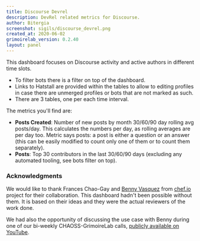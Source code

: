 ```yaml
---
title: Discourse Devrel
description: DevRel related metrics for Discourse.
author: Bitergia
screenshot: sigils/discourse_devrel.png
created_at: 2020-06-02
grimoirelab_version: 0.2.40
layout: panel
---
```


This dashboard focuses on Discourse activity and active authors in different time slots.


* To filter bots there is a filter on top of the dashboard.
* Links to Hatstall are provided within the tables to allow to editing profiles in case there are unmerged profiles or bots that are not marked as such.
* There are 3 tables, one per each time interval.

The metrics you'll find are:
* **Posts Created**: Number of new posts by month 30/60/90 day rolling avg posts/day. This calculates 
the numbers per day, as rolling averages are per day too. Metric says posts: a post is either
a question or an answer (this can be easily modified to count only one of them or to count 
them separately).
* **Posts**: Top 30 contributors in the last 30/60/90 days (excluding any automated tooling, 
see bots filter on top).

### Acknowledgments

We would like to thank Frances Chao-Gay and 
[Benny Vasquez](https://github.com/bennyvasquez) from [chef.io](https://www.chef.io/) 
project for their collaboration. This dashboard hadn't been
possible without them. It is based on their ideas and they were the actual reviewers of
the work done.

We had also the opportunity of discussing the use case with Benny during one of our
bi-weekly CHAOSS-GrimoireLab calls, 
[publicly available on YouTube](https://www.youtube.com/watch?v=sWyHzCVz8e0). 




